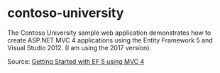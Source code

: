 # contoso-university
The Contoso University sample web application demonstrates how to create ASP.NET MVC 4 applications using the Entity Framework 5 and Visual Studio 2012. (I am using the 2017 version).

Source: [Getting Started with EF 5 using MVC 4](https://docs.microsoft.com/en-us/aspnet/mvc/overview/older-versions/getting-started-with-ef-5-using-mvc-4/)